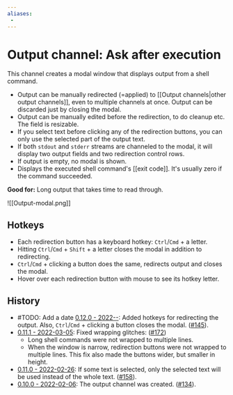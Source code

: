```yaml
---
aliases:
 - 
---
```

# Output channel: Ask after execution
This channel creates a modal window that displays output from a shell command.
- Output can be manually redirected (=applied) to [[Output channels|other output channels]], even to multiple channels at once. Output can be discarded just by closing the modal.
- Output can be manually edited before the redirection, to do cleanup etc. The field is resizable.
- If you select text before clicking any of the redirection buttons, you can only use the selected part of the output text.
- If both `stdout` and `stderr` streams are channeled to the modal, it will display two output fields and two redirection control rows.
- If output is empty, no modal is shown.
- Displays the executed shell command's [[exit code]]. It's usually zero if the command succeeded.

**Good for:** Long output that takes time to read through.

![[Output-modal.png]]

## Hotkeys
- Each redirection button has a keyboard hotkey: `Ctrl`/`Cmd` + a letter. 
- Hitting `Ctrl`/`Cmd` + `Shift` + a letter closes the modal in addition to redirecting.
- `Ctrl`/`Cmd` + clicking a button does the same, redirects output and closes the modal.
- Hover over each redirection button with mouse to see its hotkey letter.

## History
- #TODO: Add a date [0.12.0 - 2022--](https://github.com/Taitava/obsidian-shellcommands/blob/main/CHANGELOG.md#00---2022--): Added hotkeys for redirecting the output. Also, `Ctrl`/`Cmd` + clicking a button closes the modal. ([#145](https://github.com/Taitava/obsidian-shellcommands/issues/145)).
- [0.11.1 - 2022-03-05](https://github.com/Taitava/obsidian-shellcommands/blob/main/CHANGELOG.md#0111---2022-03-05): Fixed wrapping glitches: ([#172](https://github.com/Taitava/obsidian-shellcommands/issues/172))
	- Long shell commands were not wrapped to multiple lines.
	- When the window is narrow, redirection buttons were not wrapped to multiple lines. This fix also made the buttons wider, but smaller in height.
- [0.11.0 - 2022-02-26](https://github.com/Taitava/obsidian-shellcommands/blob/main/CHANGELOG.md#0110---2022-02-26): If some text is selected, only the selected text will be used instead of the whole text. ([#158](https://github.com/Taitava/obsidian-shellcommands/issues/158)).
- [0.10.0 - 2022-02-06](https://github.com/Taitava/obsidian-shellcommands/blob/main/CHANGELOG.md#0100---2022-02-06): The output channel was created. ([#134](https://github.com/Taitava/obsidian-shellcommands/issues/134)).